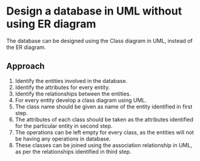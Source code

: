 # Design a database in UML without using ER diagram
The database can be designed using the Class diagram in UML, instead of the ER diagram.
## Approach
1. Identify the entities involved in the database.
2. Identify the attributes for every entity.
3. Identify the relationships between the entities.
4. For every entity develop a class diagram using UML.
5. The class name should be given as name of the entity identified in first step.
6. The attributes of each class should be taken as the attributes identified for the particular entity in second step.
7. The operations can be left empty for every class, as the entities will not be having any operations in database.
8. These classes can be joined using the association relationship in UML, as per the relationships identified in third step.
